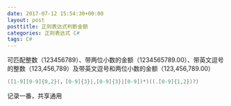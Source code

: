 ```yaml
---
date: 2017-07-12 15:54:30+00:00
layout: post
posttitle: 正则表达式判断金额
categories: 正则表达式 C#
tags: C#
---
```



可匹配整数（123456789）、带两位小数的金额（1234565789.00）、带英文逗号的整数（123,456,789）及带英文逗号和两位小数的金额（123,456,789.00）

``` C#
([1-9][0-9]{0,2}(，[0-9]{3}|,[0-9]{3}|[0-9])*)((.[0-9]{1,2})?)
``` 

记录一番，共享通用
